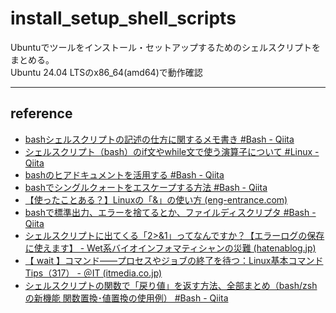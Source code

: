 # install_setup_shell_scripts

Ubuntuでツールをインストール・セットアップするためのシェルスクリプトをまとめる。  
Ubuntu 24.04 LTSのx86_64(amd64)で動作確認

---

## reference

- [bashシェルスクリプトの記述の仕方に関するメモ書き #Bash - Qiita](https://qiita.com/daisukeshimizu/items/c01f29f8398cc7f5c396)
- [シェルスクリプト（bash）のif文やwhile文で使う演算子について #Linux - Qiita](https://qiita.com/egawa_kun/items/196cd354c0d8e4e0fefc)
- [bashのヒアドキュメントを活用する #Bash - Qiita](https://qiita.com/take4s5i/items/e207cee4fb04385a9952)
- [bashでシングルクォートをエスケープする方法 #Bash - Qiita](https://qiita.com/sumomo_99/items/5fb9c054c542456a6cdc)
- [【使ったことある？】Linuxの「&」の使い方 (eng-entrance.com)](https://eng-entrance.com/linux-basic-background)
- [bashで標準出力、エラーを捨てるとか、ファイルディスクリプタ #Bash - Qiita](https://qiita.com/harasakih/items/868a850fcdc99a2c37b0)
- [シェルスクリプトに出てくる「2>&1」ってなんですか？【エラーログの保存に使えます】 - Wet系バイオインフォマティシャンの災難 (hatenablog.jp)](https://sry.hatenablog.jp/entry/2020/03/29/142630)
- [【 wait 】コマンド――プロセスやジョブの終了を待つ：Linux基本コマンドTips（317） - ＠IT (itmedia.co.jp)](https://atmarkit.itmedia.co.jp/ait/articles/1906/28/news025.html)
- [シェルスクリプトの関数で「戻り値」を返す方法、全部まとめ（bash/zshの新機能 関数置換･値置換の使用例） #Bash - Qiita](https://qiita.com/ko1nksm/items/2c5543744cebd4fb1e61)
